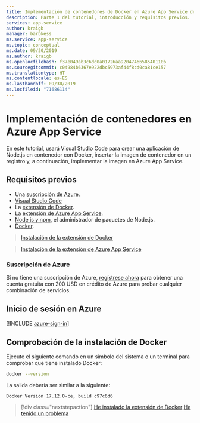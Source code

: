 ```yaml
---
title: Implementación de contenedores de Docker en Azure App Service desde Visual Studio Code
description: Parte 1 del tutorial, introducción y requisitos previos.
services: app-service
author: kraigb
manager: barbkess
ms.service: app-service
ms.topic: conceptual
ms.date: 09/20/2019
ms.author: kraigb
ms.openlocfilehash: f37e049ab3c6dd0a01726aa9204746658540110b
ms.sourcegitcommit: c04984b6367e922dbc5973af44f8cd0ca81ce157
ms.translationtype: HT
ms.contentlocale: es-ES
ms.lasthandoff: 09/30/2019
ms.locfileid: "71686114"
---
```

# <a name="deploy-containers-to-azure-app-service"></a>Implementación de contenedores en Azure App Service

En este tutorial, usará Visual Studio Code para crear una aplicación de Node.js en contenedor con Docker, insertar la imagen de contenedor en un registro y, a continuación, implementar la imagen en Azure App Service.

## <a name="prerequisites"></a>Requisitos previos

- Una [suscripción de Azure](#azure-subscription).
- [Visual Studio Code](https://code.visualstudio.com/)
- La [extensión de Docker](vscode:extension/ms-azuretools.vscode-docker).
- La [extensión de Azure App Service](vscode:extension/ms-azuretools.vscode-azureappservice).
- [Node js y npm](https://nodejs.org/en/download), el administrador de paquetes de Node.js.
- [Docker](https://www.docker.com/community-edition).

> <a class="tutorial-install-extension-btn" href="vscode:extension/ms-azuretools.vscode-docker">Instalación de la extensión de Docker</a>

> <a class="tutorial-install-extension-btn" href="vscode:extension/ms-azuretools.vscode-azureappservice">Instalación de la extensión de Azure App Service</a>

### <a name="azure-subscription"></a>Suscripción de Azure

Si no tiene una suscripción de Azure, [regístrese ahora](https://azure.microsoft.com/en-us/free/?utm_source=campaign&utm_campaign=vscode-tutorial-docker-extension&mktingSource=vscode-tutorial-docker-extension) para obtener una cuenta gratuita con 200 USD en crédito de Azure para probar cualquier combinación de servicios.

## <a name="sign-in-to-azure"></a>Inicio de sesión en Azure

[!INCLUDE [azure-sign-in](includes/azure-sign-in.md)]

## <a name="verify-docker-install"></a>Comprobación de la instalación de Docker

Ejecute el siguiente comando en un símbolo del sistema o un terminal para comprobar que tiene instalado Docker:

```bash
docker --version
```

La salida debería ser similar a la siguiente:

```output
Docker Version 17.12.0-ce, build c97c6d6
```

> [!div class="nextstepaction"]
> [He instalado la extensión de Docker](tutorial-vscode-docker-node-02.md) [He tenido un problema](https://www.research.net/r/PWZWZ52?tutorial=docker-extension&step=getting-started)
